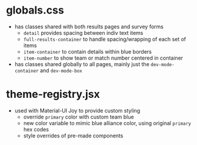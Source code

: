 # globals.css
- has classes shared with both results pages and survey forms
    - `detail` provides spacing between indiv text items
    - `full-results-container` to handle spacing/wrapping of each set of items
    - `item-container` to contain details within blue borders
    - `item-number` to show team or match number centered in container
- has classes shared globally to all pages, mainly just the `dev-mode-container` and `dev-mode-box`

# theme-registry.jsx
- used with Material-UI Joy to provide custom styling
    - override `primary` color with custom team blue
    - new color variable to mimic blue alliance color, using original `primary` hex codes
    - style overrides of pre-made components